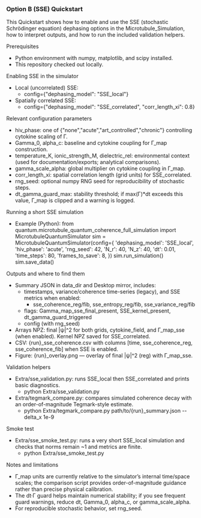 ### Option B (SSE) Quickstart

This Quickstart shows how to enable and use the SSE (stochastic Schrödinger equation) dephasing options in the Microtubule_Simulation, how to interpret outputs, and how to run the included validation helpers.

Prerequisites
- Python environment with numpy, matplotlib, and scipy installed.
- This repository checked out locally.

Enabling SSE in the simulator
- Local (uncorrelated) SSE:
  - config={"dephasing_model": "SSE_local"}
- Spatially correlated SSE:
  - config={"dephasing_model": "SSE_correlated", "corr_length_xi": 0.8}

Relevant configuration parameters
- hiv_phase: one of {"none","acute","art_controlled","chronic"} controlling cytokine scaling of Γ.
- Gamma_0, alpha_c: baseline and cytokine coupling for Γ_map construction.
- temperature_K, ionic_strength_M, dielectric_rel: environmental context (used for documentation/exports; analytical comparisons).
- gamma_scale_alpha: global multiplier on cytokine coupling in Γ_map.
- corr_length_xi: spatial correlation length (grid units) for SSE_correlated.
- rng_seed: optional numpy RNG seed for reproducibility of stochastic steps.
- dt_gamma_guard_max: stability threshold; if max(Γ)*dt exceeds this value, Γ_map is clipped and a warning is logged.

Running a short SSE simulation
- Example (Python):
  from quantum.microtubule_quantum_coherence_full_simulation import MicrotubuleQuantumSimulator
  sim = MicrotubuleQuantumSimulator(config={
      'dephasing_model': 'SSE_local',
      'hiv_phase': 'acute',
      'rng_seed': 42,
      'N_r': 40, 'N_z': 40, 'dt': 0.01, 'time_steps': 80, 'frames_to_save': 8,
  })
  sim.run_simulation()
  sim.save_data()

Outputs and where to find them
- Summary JSON in data_dir and Desktop mirror, includes:
  - timestamps, variance/coherence time-series (legacy), and SSE metrics when enabled:
    - sse_coherence_reg/fib, sse_entropy_reg/fib, sse_variance_reg/fib
  - flags: Gamma_map_sse_final_present, SSE_kernel_present, dt_gamma_guard_triggered
  - config (with rng_seed)
- Arrays NPZ: final |ψ|^2 for both grids, cytokine_field, and Γ_map_sse (when enabled). Kernel NPZ saved for SSE_correlated.
- CSV: {run}_sse_coherence.csv with columns [time, sse_coherence_reg, sse_coherence_fib] when SSE is enabled.
- Figure: {run}_overlay.png — overlay of final |ψ|^2 (reg) with Γ_map_sse.

Validation helpers
- Extra/sse_validation.py: runs SSE_local then SSE_correlated and prints basic diagnostics.
  - python Extra/sse_validation.py
- Extra/tegmark_compare.py: compares simulated coherence decay with an order-of-magnitude Tegmark-style estimate.
  - python Extra/tegmark_compare.py path/to/{run}_summary.json --delta_x 1e-9

Smoke test
- Extra/sse_smoke_test.py: runs a very short SSE_local simulation and checks that norms remain ~1 and metrics are finite.
  - python Extra/sse_smoke_test.py

Notes and limitations
- Γ_map units are currently relative to the simulator’s internal time/space scales; the comparison script provides order-of-magnitude guidance rather than precise physical calibration.
- The dt·Γ guard helps maintain numerical stability; if you see frequent guard warnings, reduce dt, Gamma_0, alpha_c, or gamma_scale_alpha.
- For reproducible stochastic behavior, set rng_seed.
